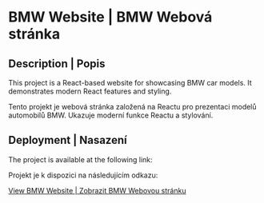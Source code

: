 # BMW Website | BMW Webová stránka

## Description | Popis

This project is a React-based website for showcasing BMW car models. It demonstrates modern React features and styling.

Tento projekt je webová stránka založená na Reactu pro prezentaci modelů automobilů BMW. Ukazuje moderní funkce Reactu a stylování.

## Deployment | Nasazení

The project is available at the following link:

Projekt je k dispozici na následujícím odkazu:

[View BMW Website | Zobrazit BMW Webovou stránku](https://ruslankolesnyk.github.io/BMW---website)